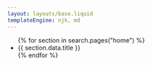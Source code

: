 ```yaml
---
layout: layouts/base.liquid
templateEngine: njk, md
---
```


<ul>
{% for section in search.pages("home") %}
  <li>
      {{ section.data.title }}
  </li>
{% endfor %}
</ul>

